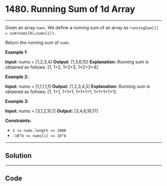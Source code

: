 # 1480. Running Sum of 1d Array

---

Given an array `nums`. We define a running sum of an array as `runningSum[i] = sum(nums[0]…nums[i])`.

Return the running sum of `nums`.

 

**Example 1:**


**Input:** nums = [1,2,3,4]
**Output:** [1,3,6,10]
**Explanation:** Running sum is obtained as follows: [1, 1+2, 1+2+3, 1+2+3+4].

**Example 2:**


**Input:** nums = [1,1,1,1,1]
**Output:** [1,2,3,4,5]
**Explanation:** Running sum is obtained as follows: [1, 1+1, 1+1+1, 1+1+1+1, 1+1+1+1+1].

**Example 3:**


**Input:** nums = [3,1,2,10,1]
**Output:** [3,4,6,16,17]


 

**Constraints:**

  * `1 <= nums.length <= 1000`
  * `-10^6 <= nums[i] <= 10^6`

---

## Solution



---

## Code
```python


```